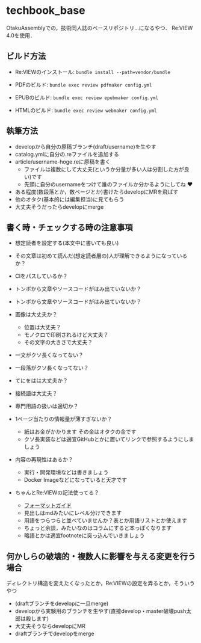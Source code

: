 # techbook_base

OtakuAssemblyでの，技術同人誌のベースリポジトリ...になるやつ．
Re:VIEW 4.0を使用．

## ビルド方法

- Re:VIEWのインストール: `bundle install --path=vendor/bundle`

- PDFのビルド: `bundle exec review pdfmaker config.yml`
- EPUBのビルド: `bundle exec review epubmaker config.yml`
- HTMLのビルド: `bundle exec review webmaker config.yml`

## 執筆方法

- developから自分の原稿ブランチ(draft/username)を生やす
- catalog.ymlに自分の.reファイルを追加する
- article/username-hoge.reに原稿を書く
	- ファイルは複数にして大丈夫(というか分量が多い人は分割した方が良い)です
	- 先頭に自分のusernameをつけて誰のファイルか分かるようにしてね :heart:
- ある程度(数段落とか，数ページとか)書けたらdevelopにMRを飛ばす
- 他のオタク(基本的には編集担当)に見てもらう
- 大丈夫そうだったらdevelopにmerge

## 書く時・チェックする時の注意事項

- 想定読者を設定する(本文中に書いても良い)
- その文章は初めて読んだ(想定読者層の)人が理解できるようになっているか？

- CIをパスしているか？
- トンボから文章やソースコードがはみ出ていないか？
- トンボから文章やソースコードがはみ出ていないか？
- 画像は大丈夫か？
	- 位置は大丈夫？
	- モノクロで印刷されるけど大丈夫？
	- その文字の大きさで大丈夫？

- 一文がクソ長くなってない？
- 一段落がクソ長くなってない？
- てにをはは大丈夫か？
- 接続語は大丈夫？
- 専門用語の扱いは適切か？

- 1ページ当たりの情報量が薄すぎないか？
	- 紙はお金がかかります その金はオタクの金です
	- クソ長実装などは適宜GitHubとかに置いてリンクで参照するようにしましょう
- 内容の再現性はあるか？
	- 実行・開発環境などは書きましょう
	- Docker Imageなどになっていると天才です
- ちゃんとRe:VIEWの記法使ってる？
	- [フォーマットガイド](https://github.com/kmuto/review/blob/master/doc/format.ja.md)
	- 見出しはmdみたいにレベル分けできます
	- 用語をつらつらと並べていませんか？表とか用語リストとか使えます
	- ちょっと余談，みたいなのはコラムにすると本っぽくなります
	- 略語とかは適宜footnoteに突っ込んでいきましょう

## 何かしらの破壊的・複数人に影響を与える変更を行う場合

ディレクトリ構造を変えたくなったとか，Re:VIEWの設定を弄るとか，そういうやつ

- (draftブランチをdevelopに一旦merge)
- developから実験用のブランチを生やす(直接develop・master破壊push太郎は殺します)
- 大丈夫そうならdevelopにMR
- draftブランチでdevelopをmerge
